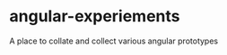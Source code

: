 angular-experiements
====================

A place to collate and collect various angular prototypes
